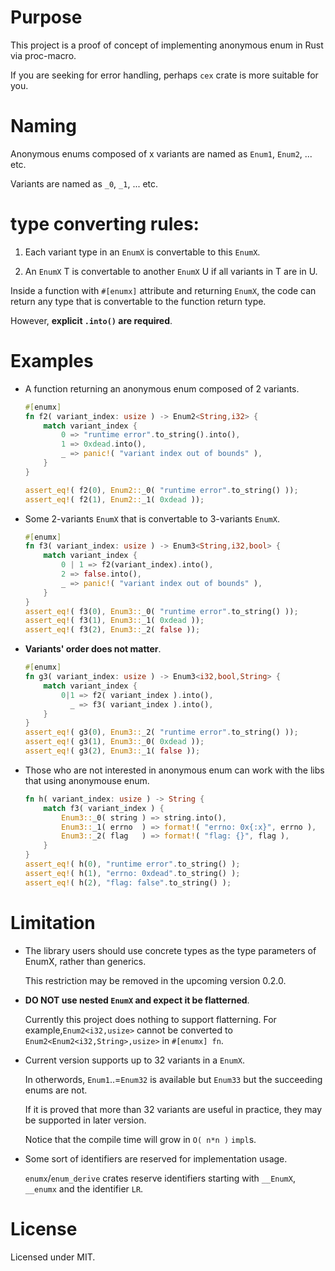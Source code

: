 # Purpose

This project is a proof of concept of implementing anonymous enum in Rust via proc-macro.

If you are seeking for error handling, perhaps `cex` crate is more suitable for you.

# Naming

Anonymous enums composed of x variants are named as `Enum1`, `Enum2`, ... etc.

Variants are named as `_0`, `_1`, ... etc.

# type converting rules:

1. Each variant type in an `EnumX` is convertable to this `EnumX`.

2. An `EnumX` T is convertable to another `EnumX` U if all variants in T are in U.

Inside a function with `#[enumx]` attribute and returning `EnumX`, the code can return any type that is convertable to the function return type.

However, **explicit `.into()` are required**.

# Examples

- A function returning an anonymous enum composed of 2 variants.

  ```rust
  #[enumx]
  fn f2( variant_index: usize ) -> Enum2<String,i32> {
      match variant_index {
          0 => "runtime error".to_string().into(),
          1 => 0xdead.into(),
          _ => panic!( "variant index out of bounds" ),
      }
  }
  
  assert_eq!( f2(0), Enum2::_0( "runtime error".to_string() ));
  assert_eq!( f2(1), Enum2::_1( 0xdead ));
  ```

- Some 2-variants `EnumX` that is convertable to 3-variants `EnumX`.

  ```rust
  #[enumx]
  fn f3( variant_index: usize ) -> Enum3<String,i32,bool> {
      match variant_index {
          0 | 1 => f2(variant_index).into(),
          2 => false.into(),
          _ => panic!( "variant index out of bounds" ),
      }
  }
  assert_eq!( f3(0), Enum3::_0( "runtime error".to_string() ));
  assert_eq!( f3(1), Enum3::_1( 0xdead ));
  assert_eq!( f3(2), Enum3::_2( false ));
  ```

- **Variants' order does not matter**.

  ```rust
  #[enumx]
  fn g3( variant_index: usize ) -> Enum3<i32,bool,String> {
      match variant_index {
          0|1 => f2( variant_index ).into(),
            _ => f3( variant_index ).into(),
      }
  }
  assert_eq!( g3(0), Enum3::_2( "runtime error".to_string() ));
  assert_eq!( g3(1), Enum3::_0( 0xdead ));
  assert_eq!( g3(2), Enum3::_1( false ));
  ```

- Those who are not interested in anonymous enum can work with the libs that using anonymouse enum.

  ```rust
  fn h( variant_index: usize ) -> String {
      match f3( variant_index ) {
          Enum3::_0( string ) => string.into(),
          Enum3::_1( errno  ) => format!( "errno: 0x{:x}", errno ),
          Enum3::_2( flag   ) => format!( "flag: {}", flag ),
      }
  }
  assert_eq!( h(0), "runtime error".to_string() );
  assert_eq!( h(1), "errno: 0xdead".to_string() );
  assert_eq!( h(2), "flag: false".to_string() );
  ```

# Limitation

- The library users should use concrete types as the type parameters of EnumX, rather than generics.

  This restriction may be removed in the upcoming version 0.2.0.

- **DO NOT use nested `EnumX` and expect it be flatterned**.

  Currently this project does nothing to support flatterning.
  For example,`Enum2<i32,usize>` cannot be converted to `Enum2<Enum2<i32,String>,usize>` in `#[enumx] fn`.

- Current version supports up to 32 variants in a `EnumX`.

  In otherwords, `Enum1`..=`Enum32` is available but `Enum33` but the succeeding enums are not.

  If it is proved that more than 32 variants are useful in practice, they may be supported in later version.

  Notice that the compile time will grow in `O( n*n )` `impl`s.

- Some sort of identifiers are reserved for implementation usage.

  `enumx`/`enum_derive` crates reserve identifiers starting with `__EnumX`, `__enumx` and the identifier `LR`.

# License

Licensed under MIT.
